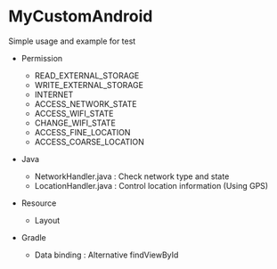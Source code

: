 # MyCustomAndroid
Simple usage and example for test

+ Permission
  - READ_EXTERNAL_STORAGE
  - WRITE_EXTERNAL_STORAGE
  - INTERNET
  - ACCESS_NETWORK_STATE
  - ACCESS_WIFI_STATE
  - CHANGE_WIFI_STATE
  - ACCESS_FINE_LOCATION
  - ACCESS_COARSE_LOCATION
  
+ Java
  - NetworkHandler.java : Check network type and state
  - LocationHandler.java : Control location information (Using GPS)
  
+ Resource
  - Layout
    
+ Gradle
  - Data binding : Alternative findViewById
